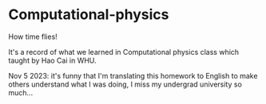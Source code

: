 # Computational-physics
How time flies!

It's a record of what we learned in Computational physics class which taught by Hao Cai in WHU.

Nov 5 2023:
it's funny that I'm translating this homework to English to make others understand what I was doing, I miss my undergrad university so much...
